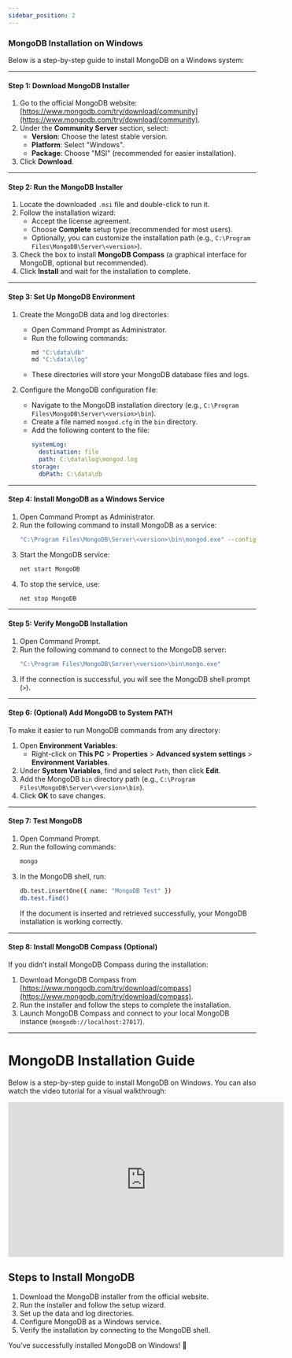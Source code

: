 ```yaml
---
sidebar_position: 2
---
```


### MongoDB Installation on Windows

Below is a step-by-step guide to install MongoDB on a Windows system:

---

#### **Step 1: Download MongoDB Installer**
1. Go to the official MongoDB website: [https://www.mongodb.com/try/download/community](https://www.mongodb.com/try/download/community).
2. Under the **Community Server** section, select:
    - **Version**: Choose the latest stable version.
    - **Platform**: Select "Windows".
    - **Package**: Choose "MSI" (recommended for easier installation).
3. Click **Download**.

---

#### **Step 2: Run the MongoDB Installer**
1. Locate the downloaded `.msi` file and double-click to run it.
2. Follow the installation wizard:
    - Accept the license agreement.
    - Choose **Complete** setup type (recommended for most users).
    - Optionally, you can customize the installation path (e.g., `C:\Program Files\MongoDB\Server\<version>`).
3. Check the box to install **MongoDB Compass** (a graphical interface for MongoDB, optional but recommended).
4. Click **Install** and wait for the installation to complete.

---

#### **Step 3: Set Up MongoDB Environment**
1. Create the MongoDB data and log directories:
    - Open Command Prompt as Administrator.
    - Run the following commands:
      ```bash
      md "C:\data\db"
      md "C:\data\log"
      ```
    - These directories will store your MongoDB database files and logs.

2. Configure the MongoDB configuration file:
    - Navigate to the MongoDB installation directory (e.g., `C:\Program Files\MongoDB\Server\<version>\bin`).
    - Create a file named `mongod.cfg` in the `bin` directory.
    - Add the following content to the file:
      ```yaml
      systemLog:
        destination: file
        path: C:\data\log\mongod.log
      storage:
        dbPath: C:\data\db
      ```

---

#### **Step 4: Install MongoDB as a Windows Service**
1. Open Command Prompt as Administrator.
2. Run the following command to install MongoDB as a service:
   ```bash
   "C:\Program Files\MongoDB\Server\<version>\bin\mongod.exe" --config "C:\Program Files\MongoDB\Server\<version>\bin\mongod.cfg" --install
   ```
3. Start the MongoDB service:
   ```bash
   net start MongoDB
   ```
4. To stop the service, use:
   ```bash
   net stop MongoDB
   ```

---

#### **Step 5: Verify MongoDB Installation**
1. Open Command Prompt.
2. Run the following command to connect to the MongoDB server:
   ```bash
   "C:\Program Files\MongoDB\Server\<version>\bin\mongo.exe"
   ```
3. If the connection is successful, you will see the MongoDB shell prompt (`>`).

---

#### **Step 6: (Optional) Add MongoDB to System PATH**
To make it easier to run MongoDB commands from any directory:
1. Open **Environment Variables**:
    - Right-click on **This PC** > **Properties** > **Advanced system settings** > **Environment Variables**.
2. Under **System Variables**, find and select `Path`, then click **Edit**.
3. Add the MongoDB `bin` directory path (e.g., `C:\Program Files\MongoDB\Server\<version>\bin`).
4. Click **OK** to save changes.

---

#### **Step 7: Test MongoDB**
1. Open Command Prompt.
2. Run the following commands:
   ```bash
   mongo
   ```
3. In the MongoDB shell, run:
   ```bash
   db.test.insertOne({ name: "MongoDB Test" })
   db.test.find()
   ```
   If the document is inserted and retrieved successfully, your MongoDB installation is working correctly.

---

#### **Step 8: Install MongoDB Compass (Optional)**
If you didn’t install MongoDB Compass during the installation:
1. Download MongoDB Compass from [https://www.mongodb.com/try/download/compass](https://www.mongodb.com/try/download/compass).
2. Run the installer and follow the steps to complete the installation.
3. Launch MongoDB Compass and connect to your local MongoDB instance (`mongodb://localhost:27017`).

---

# MongoDB Installation Guide

Below is a step-by-step guide to install MongoDB on Windows. You can also watch the video tutorial for a visual walkthrough:

<iframe width="560" height="315" src="https://www.youtube.com/embed/aaspCQmBUbg?si=WsRXY1hEODU_sgBN" title="YouTube video player" frameborder="0" allow="accelerometer; autoplay; clipboard-write; encrypted-media; gyroscope; picture-in-picture; web-share" referrerpolicy="strict-origin-when-cross-origin" allowfullscreen></iframe>

## Steps to Install MongoDB
1. Download the MongoDB installer from the official website.
2. Run the installer and follow the setup wizard.
3. Set up the data and log directories.
4. Configure MongoDB as a Windows service.
5. Verify the installation by connecting to the MongoDB shell.

You’ve successfully installed MongoDB on Windows! 🎉
